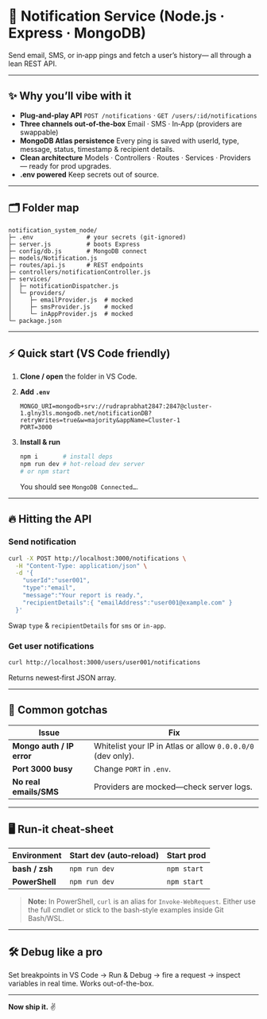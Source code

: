 # 🚀 Notification Service (Node.js · Express · MongoDB)

Send email, SMS, or in‑app pings and fetch a user’s history— all through a lean REST API.

---

## ✨ Why you’ll vibe with it

* **Plug‑and‑play API**
  `POST /notifications` · `GET /users/:id/notifications`
* **Three channels out‑of‑the‑box**
  Email · SMS · In‑App (providers are swappable)
* **MongoDB Atlas persistence**
  Every ping is saved with userId, type, message, status, timestamp & recipient details.
* **Clean architecture**
  Models · Controllers · Routes · Services · Providers — ready for prod upgrades.
* **.env powered**
  Keep secrets out of source.

---

## 🗂️ Folder map

```
notification_system_node/
├─ .env               # your secrets (git‑ignored)
├─ server.js          # boots Express
├─ config/db.js       # MongoDB connect
├─ models/Notification.js
├─ routes/api.js      # REST endpoints
├─ controllers/notificationController.js
├─ services/
│  ├─ notificationDispatcher.js
│  └─ providers/
│     ├─ emailProvider.js  # mocked
│     ├─ smsProvider.js    # mocked
│     └─ inAppProvider.js  # mocked
└─ package.json
```

---

## ⚡ Quick start (VS Code friendly)

1. **Clone / open** the folder in VS Code.
2. **Add `.env`**

   ```env
   MONGO_URI=mongodb+srv://rudraprabhat2847:2847@cluster-1.glny3ls.mongodb.net/notificationDB?retryWrites=true&w=majority&appName=Cluster-1
   PORT=3000
   ```
3. **Install & run**

   ```bash
   npm i       # install deps
   npm run dev # hot‑reload dev server
   # or npm start
   ```

   You should see `MongoDB Connected…`.

---

## 🔥 Hitting the API

### Send notification

```bash
curl -X POST http://localhost:3000/notifications \
  -H "Content-Type: application/json" \
  -d '{
    "userId":"user001",
    "type":"email",
    "message":"Your report is ready.",
    "recipientDetails":{ "emailAddress":"user001@example.com" }
  }'
```

Swap `type` & `recipientDetails` for `sms` or `in-app`.

### Get user notifications

```bash
curl http://localhost:3000/users/user001/notifications
```

Returns newest‑first JSON array.

---

## 🐛 Common gotchas

| Issue                     | Fix                                                         |
| ------------------------- | ----------------------------------------------------------- |
| **Mongo auth / IP error** | Whitelist your IP in Atlas or allow `0.0.0.0/0` (dev only). |
| **Port 3000 busy**        | Change `PORT` in `.env`.                                    |
| **No real emails/SMS**    | Providers are mocked—check server logs.                     |

---

## 🖥️ Run‑it cheat‑sheet

| Environment    | Start dev (auto‑reload) | Start prod  |
| -------------- | ----------------------- | ----------- |
| **bash / zsh** | `npm run dev`           | `npm start` |
| **PowerShell** | `npm run dev`           | `npm start` |

> **Note:** In PowerShell, `curl` is an alias for `Invoke-WebRequest`. Either use the full cmdlet or stick to the bash‑style examples inside Git Bash/WSL.

---

## 🛠️ Debug like a pro

Set breakpoints in VS Code → Run & Debug → fire a request → inspect variables in real time. Works out-of-the-box.

---

**Now ship it.** ✌️
